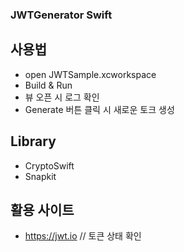 ### JWTGenerator Swift
## 사용법
- open JWTSample.xcworkspace
- Build & Run
- 뷰 오픈 시 로그 확인
- Generate 버튼 클릭 시 새로운 토크 생성

## Library
- CryptoSwift
- Snapkit


## 활용 사이트
- https://jwt.io   // 토큰 상태 확인
